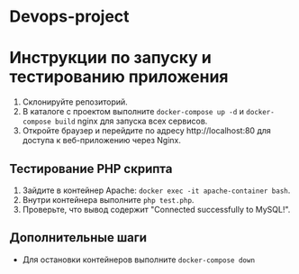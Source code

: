 # Devops-project

# Инструкции по запуску и тестированию приложения

1. Склонируйте репозиторий.
2. В каталоге с проектом выполните `docker-compose up -d` и `docker-compose build` nginx для запуска всех сервисов.
3. Откройте браузер и перейдите по адресу http://localhost:80 для доступа к веб-приложению через Nginx.

## Тестирование PHP скрипта

1. Зайдите в контейнер Apache: `docker exec -it apache-container bash`.
2. Внутри контейнера выполните `php test.php`.
3. Проверьте, что вывод содержит "Connected successfully to MySQL!".

## Дополнительные шаги

- Для остановки контейнеров выполните `docker-compose down`
